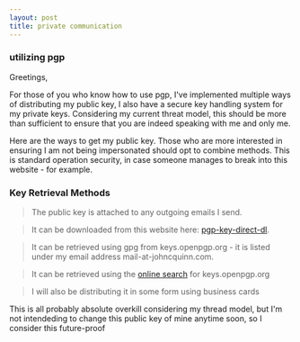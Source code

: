 ```yaml
---
layout: post
title: private communication
---
```


### utilizing pgp

Greetings,

For those of you who know how to use pgp, I've implemented multiple ways of distributing my public key, I also have a secure key handling system for my private keys. Considering my current threat model, this should be more than sufficient to ensure that you are indeed speaking with me and only me.

Here are the ways to get my public key. Those who are more interested in ensuring I am not being impersonated should opt to combine methods. This is standard operation security, in case someone manages to break into this website - for example.

### Key Retrieval Methods
>The public key is attached to any outgoing emails I send.

>It can be downloaded from this website here: [pgp-key-direct-dl](/quinn.pubkey.txt).

>It can be retrieved using gpg from keys.openpgp.org - it is listed under my email address mail-at-johncquinn.com.

>It can be retrieved using the [online search](https://keys.openpgp.org/search?q=mail%40johncquinn.com) for keys.openpgp.org 
 
>I will also be distributing it in some form using business cards


This is all probably absolute overkill considering my thread model, but I'm not intendeding to change this public key of mine anytime soon, so I consider this future-proof
